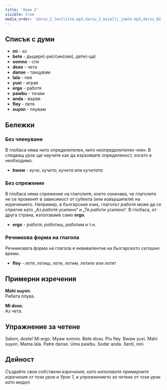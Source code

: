 ```yaml
---
title: 'Урок 2'
visible: true
media_order: 'darsu_2_lexilista.mp3,darsu_2_misalli_jumle.mp3,darsu_02_doxoli_abyasa.mp3'
---
```


## Списък с думи

* **mi** - аз
* **bete** - дъщеря(-ри)/син(ове), дете(-ца)
* **somno** - спя
* **doxo** - чета
* **danse** - танцувам
* **lala** - пея
* **yuxi** - играя
* **ergo** - работя
* **pawbu** - тичам
* **anda** - вървя
* **fley** - летя
* **suyon** - плувам

## Бележки
### Без членуване

В глобаса няма нито определителен, нито неопределителен член. В следващ урок ще научите как да изразявате определеност, когато е необходимо.

* **bwaw** - _куче_, _кучето_, _кучета_ или _кучетата_

### Без спрежение

В глобаса няма спрежение на глаголите, което означава, че глаголите не се променят в зависимост от субекта (или _извършителя_) на изречението. Например, в българския език, глаголът _работя_ може да се спрегне като „Аз _работя_ усилено“ и „Тя _работи_ усилено“. В глобаса, от друга страна, използваме само **ergo**.

* **ergo** - _работя_, _работиш_, _работим_ и т.н.

### Речникова форма на глагола

Речниковата форма на глагола е еквивалентна на българското _сегашно време_.

* **fley** - _летя_, _летиш_, _лети_, _летим_, _летите_ или _летят_

## Примерни изречения

**Mahi suyon.**  
Рибата плува.

**Mi doxo.**  
Аз чета.

## Упражнение за четене

Salom, doste! Mi ergo. Myaw somno. Bete doxo. Piu fley. Bwaw yuxi. Mahi suyon. Mama lala. Patre danse. Uma pawbu. Sodar anda. Xanti, nini.

## Дейност

_Създайте свои собствени изречения, като използвате примерните изречения от този урок и Урок 1, и упражнението за четене от този урок като модел._
